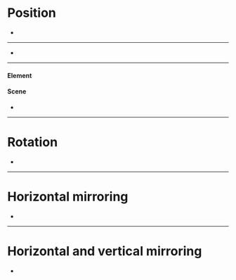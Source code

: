 <!--

- dots
- drag
- group opacity?

-->

# Position

<f-element />

<f-slider title="rotation" set="r"/>

<f-slider title="scale" set="s" value="1" from="0.1" to="4"/>

-

<f-artboard grid step="100" style="background: white">
  <f-group v-for="y in range(0,5)">
    <f-group
      v-for="x in range(0,5)"
      :position="[x * 100,y * 100]"
      :rotation="get('r')"
      :scale="get('s')"
      style="transform-origin: 50px 50px"
    >
		<f-line
    	:points="get('p')"
      closed
      stroke
      fill="red"
    />
    <f-letter />
    <f-group>
  </f-group>
</f-artboard>

---

<f-slider title="rotation" set="r"/>

<f-slider title="scale" set="s" value="1" from="0.1" to="4"/>

<f-slider title="distance" set="d" value="0" from="-50" to="50" integer />

-

<f-artboard grid step="100" style="background: white">
  <f-group v-for="y in range(0,5)">
    <f-group v-for="x in range(0,5)" :position="[x * 100,y * 100]">
		<f-group
      :position="[get('d'),-get('d')][x % 2]"
      :rotation="get('r')"
      :scale="[[1,-1][x % 2] * get('s',1),[1,-1][y % 2] * get('s',1)]"
      style="transform-origin: 50px 50px"
      :opacity="[1,0.5][y % 2]"
    >
      <f-letter />
    </f-group>
  </f-group>
</f-artboard>

<f-artboard grid step="100" style="background: white">
  <f-group v-for="y in range(0,5)">
		<f-group
      v-for="x in range(0,5)"
      :position="[x * 100,y * 100]"
      :rotation="get('r')"
      :scale="get('s')"
      style="transform-origin: 50px 50px"
    >
      <f-letter />
    </f-group>
  </group>
</f-artboard>

---

#### Element

<f-slider title="Element rotation" set="r3" to="180" />

<f-slider title="Element scale" set="s3" value="1" from="0.1" to="4"/>

#### Scene

<f-slider title="Scene rotation" set="rx3" value="-45" from="-90" to="0" />

<f-slider title="Scene rotation" set="rz3" value="0" from="-90" to="0" />

-

<f-scene3 webgl width="600" height="600">
  <f-group3 scale="0.5" :rotation="[get('rx3',-45),0,get('rz3',0)]" position="0 0.5 0">
    <f-group3 v-for="y in range(-2,2,1)">
      <f-hedron3
        v-for="x in range(-2,2,1)"
        :key="x + '-' + y"
        :r="1 / Math.sqrt(2)"
        :count="4"
        :position="[x,y]"
        :rotation="[0,0,get('r3',0) + 45]"
        :scale="get('s3')"
        :height="0.5"
        shading
      />
    </f-group3> 
  </f-group3>
</f-scene3>


---

# Rotation

<f-artboard grid v-slot="{ mouse }" width="100" height="100">
  <f-drag
  	step="5"
    :mouse="mouse"
    points="25 75, 75 75, 75 25, 25 25"
    v-slot="{ points }"
    set="p"
  >
    <f-line :points="points" closed stroke fill="black" />
  </f-drag>
</f-artboard>

<f-slider title="rotation" set="r"/>

<f-slider title="scale" set="s" value="1" from="0.1" to="4"/>

-

<f-artboard grid step="100" style="background: white">
  <f-group v-for="a in range(0,360,360 / 16).slice(0,16)" :rotation="a" position="300 300">
		<f-line
      position="-50 -200"
      :scale="get('s')"
    	:points="get('p')"
      closed
      stroke
      fill="black"      
      style="transform-origin: 50px 50px"
      :rotation="get('r')"  
      :opacity="scale(a,0,360,1,0.1)"
    />
  </f-group>
</f-artboard>

---

# Horizontal mirroring

<f-element />

<f-slider title="rotation" set="r"/>

<f-slider title="scale" set="s" value="1" from="0.1" to="4"/>

<f-slider title="distance" set="d" value="0" from="-50" to="50" integer />

-


<f-artboard grid step="100" style="background: white">
  <f-group v-for="y in range(0,5)">
    <f-group v-for="x in range(0,5)" :position="[x * 100,y * 100]">
    <f-group
      :position="[get('d'),-get('d')][x % 2]"
      :rotation="get('r')"
      :scale="[[1,-1][x % 2] * get('s',1),1 * get('s',1)]"
      style="transform-origin: 50px 50px"
    >
		<f-line
    	:points="get('p')"
      closed
      stroke
      fill="black"
      :opacity="[1,0.5][x % 2]"  
    />
    </f-group>
  </f-group>
</f-artboard>

---

# Horizontal and vertical mirroring

<f-element />

<f-slider title="rotation" set="r"/>

<f-slider title="scale" set="s" value="1" from="0.1" to="4"/>

<f-slider title="dx" set="dx" value="0" from="-50" to="50" integer />

<f-slider title="dy" set="dy" value="0" from="-50" to="50" integer />

-

<f-artboard grid step="100" style="background: white">
  <f-group v-for="y in range(0,5)">
    <f-group v-for="x in range(0,5)" :position="[x * 100,y * 100]">
    <f-group
      :position="[[get('dx'),-get('dx')][x % 2],[get('dy'),-get('dy')][y % 2]]"
      :rotation="get('r')"
      :scale="[[1,-1][x % 2] * get('s',1),[1,-1][y % 2] * get('s',1)]"
      style="transform-origin: 50px 50px"
    >
		<f-line
    	:points="get('p')"
      closed
      stroke
      fill="black"
      :opacity="[1,0.5][y % 2]"    
    />
  </f-group>
  </f-group>
</f-artboard>